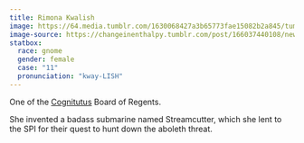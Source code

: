 ```yaml
---
title: Rimona Kwalish
image: https://64.media.tumblr.com/1630068427a3b65773fae15082b2a845/tumblr_oxap479SMC1utkkrgo1_r1_1280.png
image-source: https://changeinenthalpy.tumblr.com/post/166037440108/new-dd-character-shes-a-gnome-brewer-who
statbox:
  race: gnome
  gender: female
  case: "11"
  pronunciation: "kway-LISH"
---
```


One of the [Cognitutus](../locales/cognitutus) Board of Regents.

She invented a badass submarine named Streamcutter, which she lent to the SPI for their quest to hunt down the aboleth threat.
